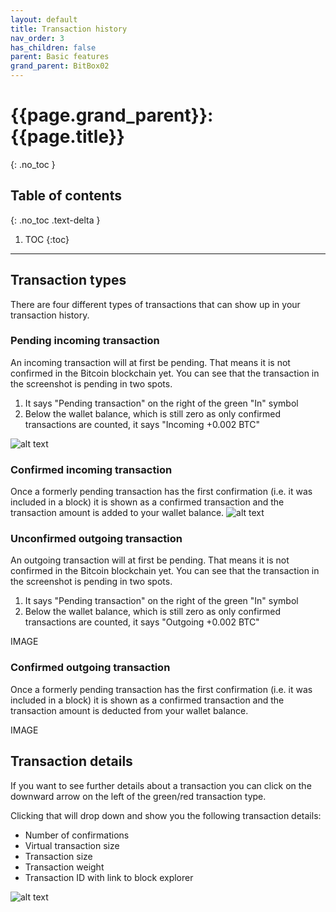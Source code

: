 ```yaml
---
layout: default
title: Transaction history
nav_order: 3
has_children: false
parent: Basic features
grand_parent: BitBox02
---
```


# {{page.grand_parent}}: {{page.title}}
{: .no_toc }

## Table of contents
{: .no_toc .text-delta }

1. TOC
{:toc}

---

## Transaction types
There are four different types of transactions that can show up in your transaction history.

### Pending incoming transaction
An incoming transaction will at first be pending. That means it is not confirmed in the Bitcoin blockchain yet. You can see that the transaction in the screenshot is pending in two spots.

1. It says "Pending transaction" on the right of the green "In" symbol
2. Below the wallet balance, which is still zero as only confirmed transactions are counted, it says "Incoming +0.002 BTC"

![alt text]({{site.baseurl}}/assets/images/BitBox_history/pending_incoming.png  "BitBox02 box")


### Confirmed incoming transaction
Once a formerly pending transaction has the first confirmation (i.e. it was included in a block) it is shown as a confirmed transaction and the transaction amount is added to your wallet balance.
![alt text]({{site.baseurl}}/assets/images/BitBox_history/confirmed_incoming.png  "BitBox02 box")


### Unconfirmed outgoing transaction
An outgoing transaction will at first be pending. That means it is not confirmed in the Bitcoin blockchain yet. You can see that the transaction in the screenshot is pending in two spots.

1. It says "Pending transaction" on the right of the green "In" symbol
2. Below the wallet balance, which is still zero as only confirmed transactions are counted, it says "Outgoing +0.002 BTC"

IMAGE


### Confirmed outgoing transaction
Once a formerly pending transaction has the first confirmation (i.e. it was included in a block) it is shown as a confirmed transaction and the transaction amount is deducted from your wallet balance.

IMAGE

## Transaction details
If you want to see further details about a transaction you can click on the downward arrow on the left of the green/red transaction type.

Clicking that will drop down and show you the following transaction details:
* Number of confirmations
* Virtual transaction size
* Transaction size
* Transaction weight
* Transaction ID with link to block explorer

![alt text]({{site.baseurl}}/assets/images/BitBox_history/transaction_details.png  "BitBox02 box")
